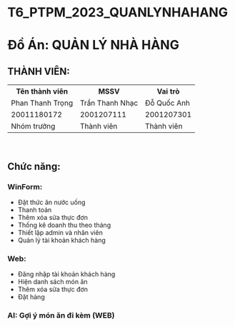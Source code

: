 # T6_PTPM_2023_QUANLYNHAHANG
<h1>Đồ Án: QUẢN LÝ NHÀ HÀNG</h1>
<h2>THÀNH VIÊN:</h2>
<table>
  <tr>
    <th>Tên thành viên</th>
    <th>MSSV</th>
    <th>Vai trò</th>
  </tr>
  <tr>
    <td>Phan Thanh Trọng</td>
    <td>Trần Thanh Nhạc</td>
    <td>Đỗ Quốc Anh</td>
  </tr>
  <tr>
    <td>20011180172</td>
    <td>2001207111</td>
    <td>2001207301</td>
  </tr>
<tr>
    <td>Nhóm trưởng</td>
    <td>Thành viên</td>
    <td>Thành viên</td>
  </tr>
</table>
<br/>
<h2>Chức năng:</h2>
<h3>WinForm:</h3>
<ul>
  <li>Đặt thức ăn nước uống </li>
  <li>Thanh toán</li>
  <li>Thêm xóa sửa thực đơn</li>
  <li>Thống kê doanh thu theo tháng</li>
  <li>Thiết lập admin và nhân viên</li>
  <li>Quản lý tài khoản khách hàng</li>
</ul>
<h3>Web:</h3>
<ul>
  <li>Đăng nhập tài khoản khách hàng</li>
  <li>Hiện danh sách món ăn</li>
  <li>Thêm xóa sửa thực đơn</li>
  <li>Đặt hàng</li>
</ul>
<h3>AI: Gợi ý món ăn đi kèm (WEB)</h3>

